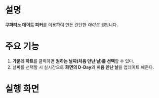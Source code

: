 # 설명
**쿠퍼티노 데이트 피커**를 이용하여 만든 간단한 *데이트 앱*입니다.

# 주요 기능
1. **가운데 하트**를 클릭하면 **원하는 날짜(처음 만난 날)를 선택**할 수 있다.
2. 날짜를 선택할 시 실시간으로 **화면의 D-Day**와 **처음 만난 날**을 업데이트 해준다.

# 실행 화면

